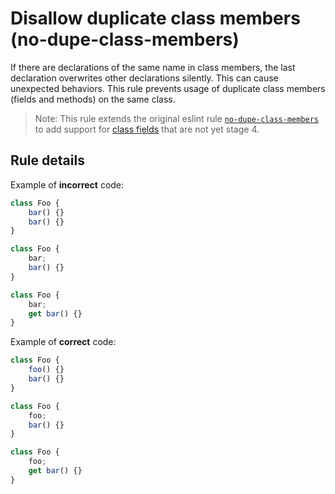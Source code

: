 # Disallow duplicate class members (no-dupe-class-members)

If there are declarations of the same name in class members, the last declaration overwrites other declarations silently. This can cause unexpected behaviors. This rule prevents usage of duplicate class members (fields and methods) on the same class.

> Note: This rule extends the original eslint rule [`no-dupe-class-members`](https://eslint.org/docs/rules/no-dupe-class-members) to add support for [class fields](https://github.com/tc39/proposal-class-fields) that are not yet stage 4.

## Rule details

Example of **incorrect** code:

```js
class Foo {
    bar() {}
    bar() {}
}

class Foo {
    bar;
    bar() {}
}

class Foo {
    bar;
    get bar() {}
}
```

Example of **correct** code:

```js
class Foo {
    foo() {}
    bar() {}
}

class Foo {
    foo;
    bar() {}
}

class Foo {
    foo;
    get bar() {}
}
```
